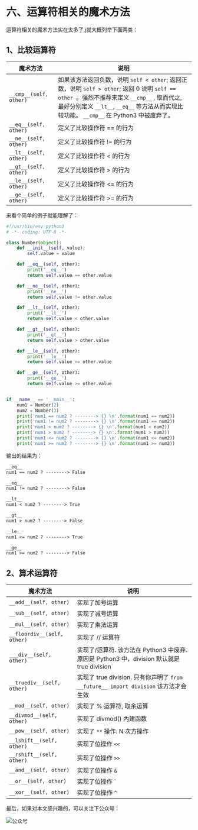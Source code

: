 # 六、运算符相关的魔术方法 #


运算符相关的魔术方法实在太多了,j就大概列举下面两类：


## 1、比较运算符 ##

|魔术方法|说明|
|-----|-----|
|`__cmp__(self, other)`|如果该方法返回负数，说明 `self < other`;  返回正数，说明 `self > other`; 返回 0 说明 `self == other `。强烈不推荐来定义 `__cmp__` , 取而代之, 最好分别定义 `__lt__`, `__eq__` 等方法从而实现比较功能。 `__cmp__` 在 Python3 中被废弃了。|
|`__eq__(self, other)`|定义了比较操作符 == 的行为|
|`__ne__(self, other)`|定义了比较操作符 != 的行为|
|`__lt__(self, other)`|定义了比较操作符 < 的行为|
|`__gt__(self, other)`|定义了比较操作符 > 的行为|
|`__le__(self, other)`|定义了比较操作符 <= 的行为|
|`__ge__(self, other)`|定义了比较操作符 >= 的行为|


来看个简单的例子就能理解了：

```python
#!/usr/bin/env python3
# -*- coding: UTF-8 -*-

class Number(object):
    def __init__(self, value):
        self.value = value

    def __eq__(self, other):
        print('__eq__')
        return self.value == other.value

    def __ne__(self, other):
        print('__ne__')
        return self.value != other.value

    def __lt__(self, other):
        print('__lt__')
        return self.value < other.value

    def __gt__(self, other):
        print('__gt__')
        return self.value > other.value

    def __le__(self, other):
        print('__le__')
        return self.value <= other.value

    def __ge__(self, other):
        print('__ge__')
        return self.value >= other.value


if __name__ == '__main__':
    num1 = Number(2)
    num2 = Number(3)
    print('num1 == num2 ? --------> {} \n'.format(num1 == num2))
    print('num1 != num2 ? --------> {} \n'.format(num1 == num2))
    print('num1 < num2 ? --------> {} \n'.format(num1 < num2))
    print('num1 > num2 ? --------> {} \n'.format(num1 > num2))
    print('num1 <= num2 ? --------> {} \n'.format(num1 <= num2))
    print('num1 >= num2 ? --------> {} \n'.format(num1 >= num2))

```

输出的结果为：

```txt
__eq__
num1 == num2 ? --------> False 

__eq__
num1 != num2 ? --------> False 

__lt__
num1 < num2 ? --------> True 

__gt__
num1 > num2 ? --------> False 

__le__
num1 <= num2 ? --------> True 

__ge__
num1 >= num2 ? --------> False 

```

## 2、算术运算符 ##

|魔术方法|说明|
|-----|-----|
|`__add__(self, other)`|实现了加号运算|
|`__sub__(self, other)`|实现了减号运算|
|`__mul__(self, other)`|实现了乘法运算|
|`__floordiv__(self, other)`|实现了 // 运算符|
|`___div__(self, other)`|实现了/运算符. 该方法在 Python3 中废弃. 原因是 Python3 中，division 默认就是 true division|
|`__truediv__(self, other)`|实现了 true division. 只有你声明了 `from __future__ import division` 该方法才会生效|
|`__mod__(self, other)`|实现了 % 运算符, 取余运算|
|`__divmod__(self, other)`|实现了 divmod() 內建函数|
|`__pow__(self, other)`|实现了 `**` 操作. N 次方操作|
|`__lshift__(self, other)`|实现了位操作 `<<`|
|`__rshift__(self, other)`|实现了位操作 `>>`|
|`__and__(self, other)`|实现了位操作 `&`|
|`__or__(self, other)`|实现了位操作 `|`|
|`__xor__(self, other)`|实现了位操作 `^`|


最后，如果对本文感兴趣的，可以关注下公众号：

![公众号](https://user-gold-cdn.xitu.io/2017/7/31/dc2347facde1d4b004faef7de0042b2a)